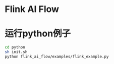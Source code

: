 # Flink AI Flow

# 运行python例子
```bash
cd python
sh init.sh
python flink_ai_flow/examples/flink_example.py
```